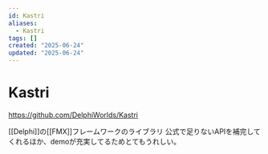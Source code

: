 ```yaml
---
id: Kastri
aliases:
  - Kastri
tags: []
created: "2025-06-24"
updated: "2025-06-24"
---
```


# Kastri
https://github.com/DelphiWorlds/Kastri

[[Delphi]]の[[FMX]]フレームワークのライブラリ
公式で足りないAPIを補完してくれるほか、demoが充実してるためとてもうれしい。

